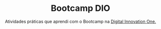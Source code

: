 <h1 align="center">Bootcamp DIO</h1>
<p align="center">Atividades práticas que aprendi com o Bootcamp na <a href="https://www.dio.me">Digital Innovation One.</a></p>
